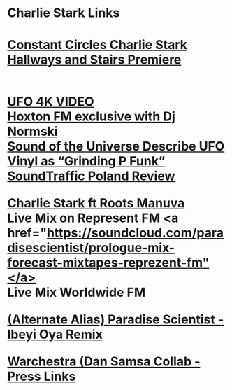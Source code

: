 <H1>Charlie Stark Links<H1>


<a href="http://www.constantcircles.com/prem-sd002/"> Constant Circles Charlie Stark Hallways and Stairs Premiere</a> <br>



<br>
<a href="https://www.youtube.com/watch?v=TAPfLYxE2pw">UFO 4K VIDEO</a>

<br>
<a href="https://soundcloud.com/paradisescientist/charlie-stark-ufo-ep-radio-rip-world-premiere- hoxton-fm-normski">Hoxton FM exclusive with Dj Normski</a>
<br>
<a href="https://soundsoftheuniverse.com/product/ufo">Sound of the Universe Describe UFO Vinyl as “Grinding P Funk”</a>
<br>
<a href="http://soundtraffic.pl/charlie-stark-ufo/">SoundTraffic Poland Review</a>
<br>

<a href="https://youtu.be/8jH_bSqv17s">Charlie Stark ft Roots Manuva</a>
<br>
Live Mix on Represent FM
<a href="https://soundcloud.com/paradisescientist/prologue-mix-forecast-mixtapes-reprezent-fm"</a>
<br>
Live Mix Worldwide FM
<br>

<a href="https://soundcloud.com/paradisescientist/ibeyi-oya-paradise-scientist-remix">(Alternate Alias) Paradise Scientist - Ibeyi Oya Remix</a>
<br>

<a href="https://mixmag.net/read/infinite-machine-releases-debut-warsnare-album-warchestra-news/ https://uk.style.yahoo.com/premiere-warsnare-calls-vocalist-charlie-175230366.html">Warchestra (Dan Samsa Collab - Press Links</a>
